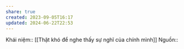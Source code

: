 ```yaml
---
share: true
created: 2023-09-05T16:17
updated: 2024-06-22T22:53
---
```

Khái niệm:: 
[[Thật khó để nghe thấy sự nghĩ của chính mình]]
Nguồn:: 